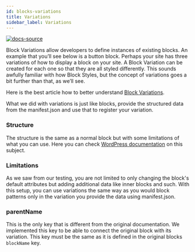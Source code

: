 ```yaml
---
id: blocks-variations
title: Variations
sidebar_label: Variations
---
```


[![docs-source](https://img.shields.io/badge/source-eigthshift--frontend--libs-yellow?style=for-the-badge&logo=javascript&labelColor=2a2a2a)](https://github.com/infinum/eightshift-frontend-libs/tree/develop/blocks/init/src/blocks/)

Block Variations allow developers to define instances of existing blocks. An example that you’ll see below is a button block. Perhaps your site has three variations of how to display a block on your site. A Block Variation can be created for each one so that they are all styled differently. This sounds awfully familiar with how Block Styles, but the concept of variations goes a bit further than that, as we’ll see.

Here is the best article how to better understand [Block Variations](https://css-tricks.com/how-to-use-block-variations-in-wordpress/).

What we did with variations is just like blocks, provide the structured data from the manifest.json and use that to register your variation.

### Structure

The structure is the same as a normal block but with some limitations of what you can use. Here you can check [WordPress documentation](https://developer.wordpress.org/block-editor/developers/block-api/block-registration/#variations-optional) on this subject.

### Limitations

As we saw from our testing, you are not limited to only changing the block's default attributes but adding additional data like inner blocks and such. With this setup, you can use variations the same way as you would block patterns only in the variation you provide the data using manifest.json.

### parentName

This is the only key that is different from the original documentation. We implemented this key to be able to connect the original block with its variation. This key must be the same as it is defined in the original blocks `blockName` key.
